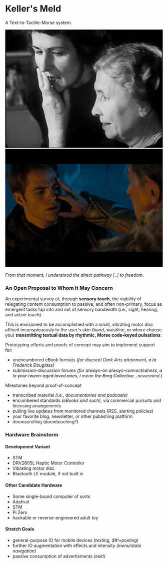 # Keller's Meld
A Text-to-Tactile-Morse system.

![keller's](https://github.com/boneitis/kellersmeld/raw/master/keller.png)
![meld](https://github.com/boneitis/kellersmeld/raw/master/meld.png)

_From that moment, I understood the direct pathway [..] to freedom._

### An Open Proposal to Whom It May Concern
An experimental survey of, through **sensory touch**, the viability of relegating content consumption to passive, and often non-primary, focus as emergent tasks tap into and out of sensory bandwidth (i.e., sight, hearing, and active touch).

This is envisioned to be accomplished with a small, vibrating motor disc affixed inconspicuously to the user's skin (hand, waistline, or where choose you) **transmitting textual data by rhythmic, Morse code-keyed pulsations**.

Prototyping efforts and proofs of concept may aim to implement support for:
* unencumbered eBook formats _(for discreet Dark Arts attainment, a la Frederick Douglass)_
* submission-discussion forums _(for always-on always-connectedness, a la ~~your tween-aged loved ones~~, I mean ~~the Borg Collective~~ ..nevermind.)_

Milestones beyond proof-of-concept
* transcribed material _(i.e., documentaries and podcasts)_
* encumbered standards _(eBooks and such)_, via commercial pursuits and licensing arrangements
* pulling live updates from monitored channels (RSS, alerting policies)
* your favorite blog, newsletter, or other publishing platform
* doomscrolling (doomtouching?)

### Hardware Brainstorm

#### Development Variant
* STM
* DRV2605L Haptic Motor Controller
* Vibrating motor disc
* Bluetooth LE module, if not built in

#### Other Candidate Hardware
* Some single-board computer of sorts
* Adafruit
* STM
* Pi Zero
* hackable or reverse-engineered adult toy

#### Stretch Goals
* general-purpose IO for mobile devices _(texting, $#!+posting)_
* further IO augmentation with effects and intensity _(menu/state navigation)_
* passive consumption of advertisments _(eek!)_
